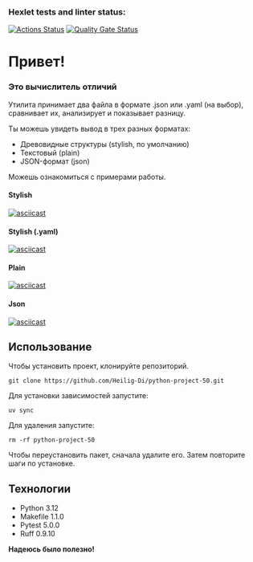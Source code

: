 ### Hexlet tests and linter status:
[![Actions Status](https://github.com/Heilig-Di/python-project-50/actions/workflows/hexlet-check.yml/badge.svg)](https://github.com/Heilig-Di/python-project-50/actions)
[![Quality Gate Status](https://sonarcloud.io/api/project_badges/measure?project=Heilig-Di_python-project-50&metric=alert_status)](https://sonarcloud.io/summary/new_code?id=Heilig-Di_python-project-50)

# Привет!
### Это вычислитель отличий
Утилита принимает два файла в формате .json или .yaml (на выбор), сравнивает их, анализирует и показывает разницу.

Ты можешь увидеть вывод в трех разных форматах:
- Древовидные структуры (stylish, по умолчанию)
- Текстовый (plain)
- JSON-формат (json)

Можешь ознакомиться с примерами работы.
#### Stylish
[![asciicast](https://asciinema.org/a/hwm0lYK5tdfnNGuGP7g9VczOj.svg)](https://asciinema.org/a/hwm0lYK5tdfnNGuGP7g9VczOj)
#### Stylish (.yaml)
[![asciicast](https://asciinema.org/a/vjAePy95NPNOfKuJz6aokplMo.svg)](https://asciinema.org/a/vjAePy95NPNOfKuJz6aokplMo)
#### Plain
[![asciicast](https://asciinema.org/a/o0TfKGKJE27Aigq3FxjAmrUzH.svg)](https://asciinema.org/a/o0TfKGKJE27Aigq3FxjAmrUzH)
#### Json
[![asciicast](https://asciinema.org/a/Nx1DHTt7Jj7S9iNPZEKDwc9nP.svg)](https://asciinema.org/a/Nx1DHTt7Jj7S9iNPZEKDwc9nP)

## Использование
Чтобы установить проект, клонируйте репозиторий.
```
git clone https://github.com/Heilig-Di/python-project-50.git
```
Для установки зависимостей запустите:
```
uv sync
```
Для удаления запустите:
```
rm -rf python-project-50
```
Чтобы переустановить пакет, сначала удалите его.
Затем повторите шаги по установке.
## Технологии
- Python 3.12
- Makefile 1.1.0
- Pytest 5.0.0
- Ruff 0.9.10

**Надеюсь было полезно!**
